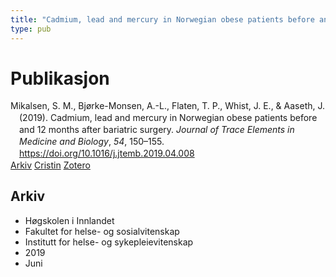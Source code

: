 ```yaml
---
title: "Cadmium, lead and mercury in Norwegian obese patients before and 12 months after bariatric surgery"
type: pub
---
```

<h1>Publikasjon</h1>
<article id="csl-bib-container-Z7CIK7BP" class="csl-bib-container">
  <div class="csl-bib-body" style="line-height: 1.35; padding-left: 1em; text-indent:-1em;">
  <div class="csl-entry">Mikalsen, S. M., Bj&#xF8;rke-Monsen, A.-L., Flaten, T. P., Whist, J. E., &amp; Aaseth, J. (2019). Cadmium, lead and mercury in Norwegian obese patients before and 12 months after bariatric surgery. <i>Journal of Trace Elements in Medicine and Biology</i>, <i>54</i>, 150&#x2013;155. <a href="https://doi.org/10.1016/j.jtemb.2019.04.008">https://doi.org/10.1016/j.jtemb.2019.04.008</a></div>
</div>
  <div class="csl-bib-buttons">
    <a href="#taxonomy-article-Z7CIK7BP" class="csl-bib-button">Arkiv</a>
    <a href="https://app.cristin.no/results/show.jsf?id=1705706" alt="Cristin URL" class="csl-bib-button">Cristin</a>
    <a href="http://zotero.org/groups/5022929/items/Z7CIK7BP" alt="Zotero URL" class="csl-bib-button">Zotero</a>
  </div>
  <div id="csl-bib-meta-container-Z7CIK7BP"></div>
</article>
<div id="csl-bib-meta-Z7CIK7BP" class="csl-bib-meta">
  <article id="taxonomy-article-Z7CIK7BP" class="taxonomy-article">
    <h1>Arkiv</h1>
    <ul>
      <li>Høgskolen i Innlandet</li>
      <li>Fakultet for helse- og sosialvitenskap</li>
      <li>Institutt for helse- og sykepleievitenskap</li>
      <li>2019</li>
      <li>Juni</li>
    </ul>
  </article>
</div>
